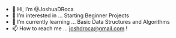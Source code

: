 - 👋 Hi, I’m @JoshuaDRoca
- 👀 I’m interested in ... Starting Beginner Projects
- 🌱 I’m currently learning ... Basic Data Structures and Algorithms
- 📫 How to reach me ... joshdroca@gmail.com !

<!---
JoshuaDRoca/JoshuaDRoca is a ✨ special ✨ repository because its `README.md` (this file) appears on your GitHub profile.
You can click the Preview link to take a look at your changes.
--->
